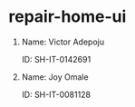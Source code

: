 # repair-home-ui

1. Name: Victor Adepoju
   
   ID: SH-IT-0142691

2. Name: Joy Omale
   
   ID: SH-IT-0081128
